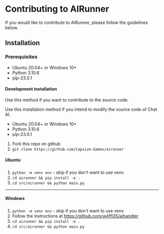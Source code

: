 # Contributing to AIRunner

If you would like to contribute to AIRunner, please follow the guidelines below.

## Installation

### Prerequisites

- Ubuntu 20.04+ or Windows 10+
- Python 3.10.6
- pip-23.0.1

#### Development installation

Use this method if you want to contribute to the source code.

Use this installation method if you intend to modify the source code of Chat AI.

- Ubuntu 20.04+ or Windows 10+
- Python 3.10.6
- pip-23.0.1

1. Fork this repo on github
2. `git clone https://github.com/Capsize-Games/airunner`

##### Ubuntu

1. `python -m venv env` - skip if you don't want to use venv
2. `cd airunner && pip install -e .`
3. `cd src/airunner && python main.py`

---

##### Windows

1. `python -m venv env` - skip if you don't want to use venv
2. Follow the instructions at https://github.com/w4ffl35/aihandler
3. `cd airunner && pip install -e .`
4. `cd src/airunner && python main.py`